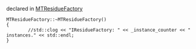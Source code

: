 
declared in [MTResidueFactory](MTResidueFactory.hpp.md)

~~~ { .cpp }
MTResidueFactory::~MTResidueFactory()
{
        //std::clog << "IResidueFactory: " << _instance_counter << " instances." << std::endl;
}
~~~

